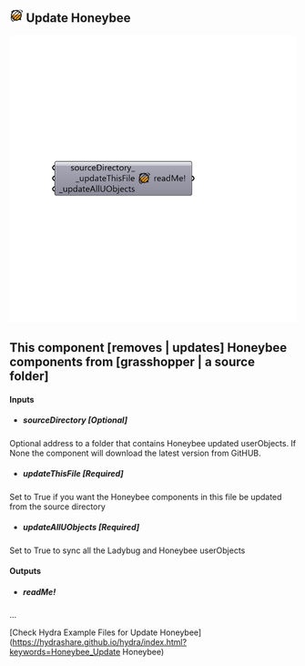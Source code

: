 ## ![](../../images/icons/Update_Honeybee.png) Update Honeybee

![](../../images/components/Update_Honeybee.png)

This component [removes | updates] Honeybee components from [grasshopper | a source folder]
 -
 

#### Inputs
* ##### sourceDirectory [Optional]
Optional address to a folder that contains Honeybee updated userObjects. If None the component will download the latest version from GitHUB.
* ##### updateThisFile [Required]
Set to True if you want the Honeybee components in this file be updated from the source directory
* ##### updateAllUObjects [Required]
Set to True to sync all the Ladybug and Honeybee userObjects

#### Outputs
* ##### readMe!
...


[Check Hydra Example Files for Update Honeybee](https://hydrashare.github.io/hydra/index.html?keywords=Honeybee_Update Honeybee)